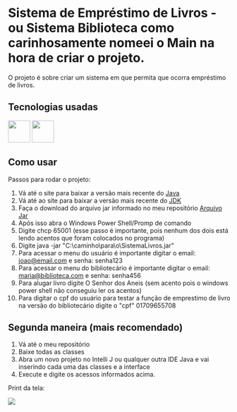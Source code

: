 # Sistema de Empréstimo de Livros - ou Sistema Biblioteca como carinhosamente nomeei o Main na hora de criar o projeto.

O projeto é sobre criar um sistema em que permita que ocorra empréstimo de livros.
## Tecnologias usadas

<img src="https://user-images.githubusercontent.com/25181517/192108890-200809d1-439c-4e23-90d3-b090cf9a4eea.png" width="50" height="50" />   <img src="https://user-images.githubusercontent.com/25181517/117201156-9a724800-adec-11eb-9a9d-3cd0f67da4bc.png" width="50" height="50"/>



## Como usar

Passos para rodar o projeto:
1. Vá até o site para baixar a versão mais recente do [Java]( https://www.java.com/pt-BR/download/)
2. Vá até ao site para baixar a versão mais recente do [JDK](https://www.oracle.com/java/technologies/downloads/)
3. Faça o download do arquivo jar informado no meu repositório [Arquivo Jar](https://github.com/LirielC/SistemaBibliotecaEmprestimo/blob/main/SistemaLivros.jar)
4. Após isso abra o Windows Power Shell/Promp de comando
5. Digite chcp 65001 (esse passo é importante, pois nenhum dos dois está lendo acentos que foram colocados no programa)
6. Digite java -jar "C:\caminho\para\o\SistemaLivros.jar"
7. Para acessar o menu do usuário é importante digitar o email: joao@email.com e senha: senha123
8. Para acessar o menu do bibliotecário é importante digitar o email: maria@biblioteca.com e senha: senha456
9. Para alugar livro digite O Senhor dos Aneis (sem acento pois o windows power shell não conseguiu ler os acentos)
10. Para digitar o cpf do usuário para testar a função de emprestimo de livro na versão do bibliotecário digite o "cpf" 01709655708 
## Segunda maneira (mais recomendado)
1. Vá até o meu repositório
2. Baixe todas as classes
3. Abra um novo projeto no Intelli J ou qualquer outra IDE Java e vai inserindo cada uma das classes e a interface
4. Execute e digite os acessos informados acima.
   
Print da tela:

   <img src="https://i.imgur.com/09ay65V.png"/>
